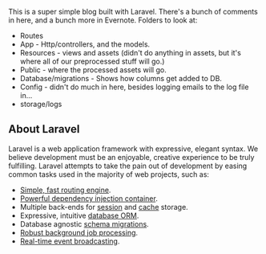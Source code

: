 This is a super simple blog built with Laravel.
There's a bunch of comments in here, and a bunch more in Evernote.
Folders to look at:
- Routes
- App - Http/controllers, and the models.
- Resources - views and assets (didn't do anything in assets, but it's where all of our preprocessed stuff will go.)
- Public - where the processed assets will go.
- Database/migrations - Shows how columns get added to DB.
- Config - didn't do much in here, besides logging emails to the log file in...
- storage/logs


## About Laravel

Laravel is a web application framework with expressive, elegant syntax. We believe development must be an enjoyable, creative experience to be truly fulfilling. Laravel attempts to take the pain out of development by easing common tasks used in the majority of web projects, such as:

- [Simple, fast routing engine](https://laravel.com/docs/routing).
- [Powerful dependency injection container](https://laravel.com/docs/container).
- Multiple back-ends for [session](https://laravel.com/docs/session) and [cache](https://laravel.com/docs/cache) storage.
- Expressive, intuitive [database ORM](https://laravel.com/docs/eloquent).
- Database agnostic [schema migrations](https://laravel.com/docs/migrations).
- [Robust background job processing](https://laravel.com/docs/queues).
- [Real-time event broadcasting](https://laravel.com/docs/broadcasting).
